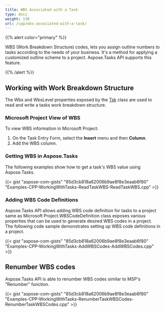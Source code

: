 ```yaml
---
title: WBS Associated with a Task
type: docs
weight: 130
url: /cpp/wbs-associated-with-a-task/
---
```


{{% alert color="primary" %}} 

WBS (Work Breakdown Structure) codes, lets you assign outline numbers to tasks according to the needs of your business. It's a method for applying a customized outline scheme to a project. Aspose.Tasks API supports this feature.

{{% /alert %}} 
## **Working with Work Breakdown Structure**
The Wbs and WbsLevel properties exposed by the [Tsk](https://apireference.aspose.com/cpp/tasks/class/aspose.tasks.tsk/) class are used to read and write a tasks work breakdown structure.
### **Microsoft Project View of WBS**
To view WBS information in Microsoft Project:

1. On the Task Entry Form, select the **Insert** menu and then **Column**.
2. Add the WBS column.
### **Getting WBS in Aspose.Tasks**
The following examples show how to get a task's WBS value using Aspose.Tasks.

{{< gist "aspose-com-gists" "85d3cb818a62006b9ae8f8e3eaab6f80" "Examples-CPP-WorkingWithTasks-ReadTaskWBS-ReadTaskWBS.cpp" >}}
### **Adding WBS Code Definitions**
Aspose.Tasks API allows adding WBS code definition for tasks to a project same as Microsoft Project.WBSCodeDefinition class exposes various properties that can be used to generate desired WBS codes in a project. The following code sample demonstrates setting up WBS code definitions in a project.



{{< gist "aspose-com-gists" "85d3cb818a62006b9ae8f8e3eaab6f80" "Examples-CPP-WorkingWithTasks-AddWBSCodes-AddWBSCodes.cpp" >}}
## **Renumber WBS codes**
Aspose.Tasks API is able to renumber WBS codes similar to MSP's "Renumber" function.

{{< gist "aspose-com-gists" "85d3cb818a62006b9ae8f8e3eaab6f80" "Examples-CPP-WorkingWithTasks-RenumberTaskWBSCodes-RenumberTaskWBSCodes.cpp" >}}
